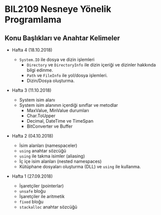 # BIL2109 Nesneye Yönelik Programlama

## Konu Başlıkları ve Anahtar Kelimeler

- Hafta 4 (18.10.2018)
  - `System.IO` ile dosya ve dizin işlemleri
    - `Directory` ve `DirectoryInfo` ile dizin içeriği ve dizinler hakkında bilgi edinme.
    - `Path` ve `FileInfo` ile yol/dosya işlemleri.
    - Dizin/Dosya oluşturma.

- Hafta 3 (11.10.2018)
  - System isim alanı
  - System isim alanının içerdiği sınıflar ve metodlar
    - MaxValue, MinValue durumları
    - Char.ToUpper
    - Decimal, DateTime ve TimeSpan
    - BitConverter ve Buffer

- Hafta 2 (04.10.2018)
  - İsim alanları (namespaceler)
  - `using` anahtar sözcüğü
  - `using` ile takma isimler (aliasing)
  - İç içe isim alanları (nested namespaces)
  - Kütüphane dosyaları oluşturma (DLL) ve `using` ile kullanma.

- Hafta 1 (27.09.2018)
  - İşaretçiler (pointerlar)
  - `unsafe` bloğu
  - İşaretçiler ile aritmetik
  - `fixed` bloğu
  - `stackalloc` anahtar sözcüğü
